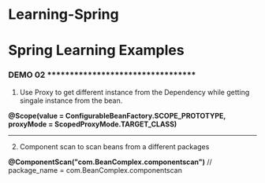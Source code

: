 # Learning-Spring

<h1>Spring Learning Examples</h1>

<h3>DEMO 02 *********************************</h3>

1. Use Proxy to get different instance from the Dependency 
   while getting singale instance from the bean. 

<b>@Scope(value = ConfigurableBeanFactory.SCOPE_PROTOTYPE, proxyMode = ScopedProxyMode.TARGET_CLASS)</b>

-------------------------------------------------------------------------------------------------------------

2. Component scan to scan beans from a different packages 

<b>@ComponentScan("com.BeanComplex.componentscan")</b>    // package_name = com.BeanComplex.componentscan
